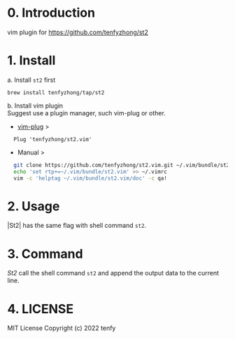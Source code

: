 # 0. Introduction
vim plugin for https://github.com/tenfyzhong/st2

# 1. Install
a. Install `st2` first  
```
brew install tenfyzhong/tap/st2
```
 
b. Install vim plugin  
Suggest use a plugin manager, such vim-plug or other.  
- [vim-plug](https://github.com/junegunn/vim-plug) >
```vim
  Plug 'tenfyzhong/st2.vim' 
```
- Manual >
```bash
  git clone https://github.com/tenfyzhong/st2.vim.git ~/.vim/bundle/st2.vim
  echo 'set rtp+=~/.vim/bundle/st2.vim' >> ~/.vimrc
  vim -c 'helptag ~/.vim/bundle/st2.vim/doc' -c qa!
```


# 2. Usage
|St2| has the same flag with shell command `st2`. 

# 3. Command
*St2* call the shell command `st2` and append the output data to the current
line.


# 4. LICENSE
MIT License  Copyright (c) 2022 tenfy
